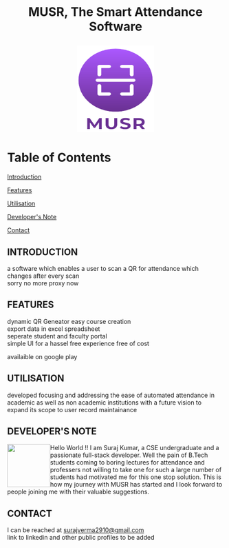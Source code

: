# <p align=center>MUSR, The Smart Attendance Software</p>
<p align="center">
<img width="180" height="200" src="musr.png">
</p>
  
# Table of Contents
[Introduction](#introduction)  

[Features](#paragraph1)

[Utilisation](#paragraph2)

[Developer's Note](#paragraph3)

[Contact](#paragraph4)

## INTRODUCTION<a name="introduction"></a>
a software which enables a user to scan a QR for attendance which changes after every scan   
sorry no more proxy now

## FEATURES <a name="paragraph1"></a>

dynamic QR Geneator
easy course creation  
export data in excel spreadsheet    
seperate student and faculty portal  
simple UI for a hassel free experience 
free of cost

availaible on google play

## UTILISATION  <a name="paragraph2"></a>
developed focusing and addressing the ease of automated attendance in academic as well as non academic institutions with a future vision to expand its scope to user record maintainance
## DEVELOPER'S NOTE  <a name="paragraph3"></a>
<img width="100" height="100" src="developer.jpg" align="left"> Hello World !! I am Suraj Kumar, a CSE undergraduate and a passionate full-stack developer. Well the pain of B.Tech students coming to boring lectures for attendance and professers not willing to take one for such a large number of students had motivated me for this one stop solution. This is how my journey with MUSR has started and I look forward to people joining me with their valuable suggestions. 


## CONTACT <a name="paragraph4"></a>
I can be reached at surajverma2910@gmail.com  
link to linkedin and other public profiles to be added
